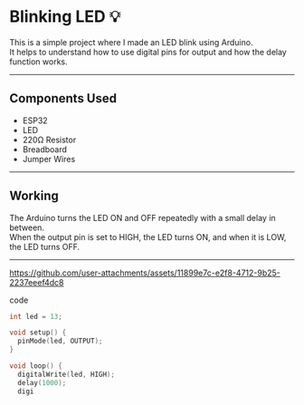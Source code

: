 # Blinking LED 💡

This is a simple project where I made an LED blink using Arduino.  
It helps to understand how to use digital pins for output and how the delay function works.

---

## Components Used
- ESP32
- LED
- 220Ω Resistor
- Breadboard
- Jumper Wires

---

## Working
The Arduino turns the LED ON and OFF repeatedly with a small delay in between.  
When the output pin is set to HIGH, the LED turns ON, and when it is LOW, the LED turns OFF.

---




https://github.com/user-attachments/assets/11899e7c-e2f8-4712-9b25-2237eeef4dc8

code
```cpp
int led = 13;   

void setup() {
  pinMode(led, OUTPUT);
}

void loop() {
  digitalWrite(led, HIGH);  
  delay(1000);             
  digi

